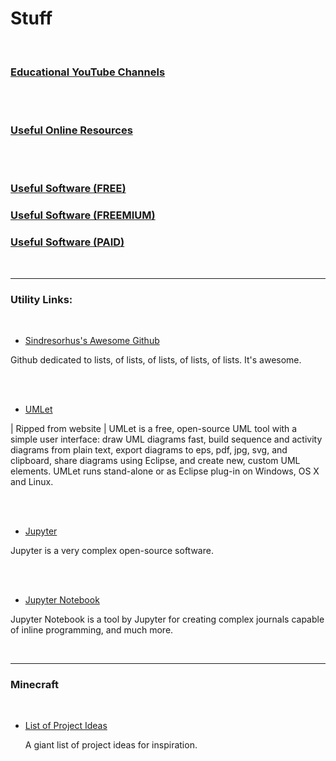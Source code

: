 # Stuff

<br>

### [Educational YouTube Channels](https://github.com/blatant-trapdoor/cavann-s-utility-repository/blob/master/ReadMe's/educational-youtube-channels-(programming).md)

</br>

<br>

### [Useful Online Resources]()

</br>

<br>

### [Useful Software (FREE)]()

### [Useful Software (FREEMIUM)]()

### [Useful Software (PAID)]()

</br>

---

### Utility Links:



<br>

 - [Sindresorhus's Awesome Github](https://github.com/sindresorhus/awesome)

<p> Github dedicated to lists, of lists, of lists, of lists, of lists. It's awesome. </p>

</br>



<br>

 - [UMLet](https://www.umlet.com/)

<p> | Ripped from website | UMLet is a free, open-source UML tool with a simple user interface: draw UML diagrams fast, build sequence and activity diagrams from plain text, export diagrams to eps, pdf, jpg, svg, and clipboard, share diagrams using Eclipse, and create new, custom UML elements. UMLet runs stand-alone or as Eclipse plug-in on Windows, OS X and Linux. </p>

</br>



<br>

 - [Jupyter](https://jupyter.org/)

<p> Jupyter is a very complex open-source software. </p>

</br>



<br>

 - [Jupyter Notebook](https://jupyter.org/)
 
 <p> Jupyter Notebook is a tool by Jupyter for creating complex journals capable of inline programming, and much more. </p>

</br>

---



### Minecraft



<br>



- [List of Project Ideas](https://github.com/blatant-trapdoor/cavann-s-utility-repository/blob/master/ReadMe's/Minecraft-List-of-Project-Ideas.md)

  <p>  A giant list of project ideas for inspiration. </p>
